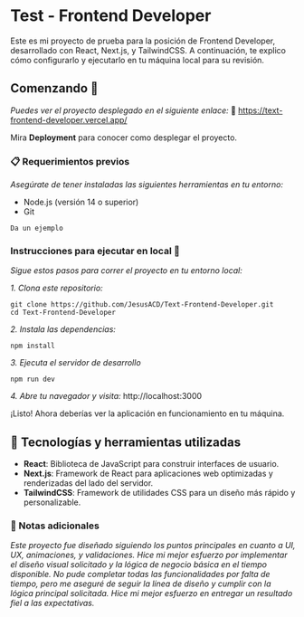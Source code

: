 # Test - Frontend Developer

Este es mi proyecto de prueba para la posición de Frontend Developer, desarrollado con React, Next.js, y TailwindCSS. A continuación, te explico cómo configurarlo y ejecutarlo en tu máquina local para su revisión.

## Comenzando 🚀

_Puedes ver el proyecto desplegado en el siguiente enlace:_
🔗 https://text-frontend-developer.vercel.app/

Mira **Deployment** para conocer como desplegar el proyecto.

### 📋 Requerimientos previos

_Asegúrate de tener instaladas las siguientes herramientas en tu entorno:_

- Node.js (versión 14 o superior)
- Git

```
Da un ejemplo
```

### Instrucciones para ejecutar en local 🔧

_Sigue estos pasos para correr el proyecto en tu entorno local:_

_1. Clona este repositorio:_

```
git clone https://github.com/JesusACD/Text-Frontend-Developer.git
cd Text-Frontend-Developer

```

_2. Instala las dependencias:_

```
npm install
```

_3. Ejecuta el servidor de desarrollo_

```
npm run dev

```

_4. Abre tu navegador y visita:_
http://localhost:3000

¡Listo! Ahora deberías ver la aplicación en funcionamiento en tu máquina.

## 📐 Tecnologías y herramientas utilizadas

- **React**: Biblioteca de JavaScript para construir interfaces de usuario.
- **Next.js**: Framework de React para aplicaciones web optimizadas y renderizadas del lado del servidor.
- **TailwindCSS**: Framework de utilidades CSS para un diseño más rápido y personalizable.

### 📑 Notas adicionales

_Este proyecto fue diseñado siguiendo los puntos principales en cuanto a UI, UX, animaciones, y validaciones. Hice mi mejor esfuerzo por implementar el diseño visual solicitado y la lógica de negocio básica en el tiempo disponible. No pude completar todas las funcionalidades por falta de tiempo, pero me aseguré de seguir la línea de diseño y cumplir con la lógica principal solicitada. Hice mi mejor esfuerzo en entregar un resultado fiel a las expectativas._
